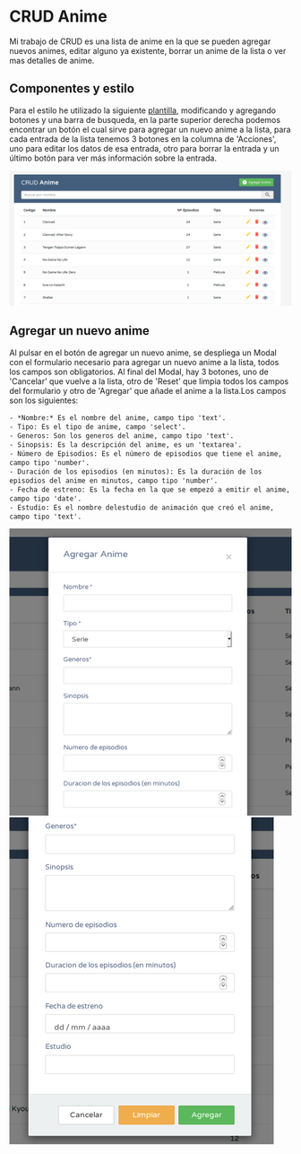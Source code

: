 # CRUD Anime

Mi trabajo de CRUD es una lista de anime en la que se pueden agregar nuevos animes, editar alguno ya existente, borrar un anime de la lista o ver mas detalles de anime.

## Componentes y estilo

Para el estilo he utilizado la siguiente [plantilla](https://www.tutorialrepublic.com/snippets/preview.php?topic=bootstrap&file=crud-data-table-for-database-with-modal-form), modificando y agregando botones y una barra de busqueda, en la parte superior derecha podemos encontrar un botón el cual sirve para agregar un nuevo anime a la lista, para cada entrada de la lista tenemos 3 botones en la columna de 'Acciones', uno para editar los datos de esa entrada, otro para borrar la entrada y un último botón para ver más información sobre la entrada.

<img src="capturas-CRUD/01-Pagina Principal.png">

## Agregar un nuevo anime

Al pulsar en el botón de agregar un nuevo anime, se despliega un Modal con el formulario necesario para agregar un nuevo anime a la lista, todos los campos son obligatorios. Al final del Modal, hay 3 botones, uno de 'Cancelar' que vuelve a la lista, otro de 'Reset' que limpia todos los campos del formulario y otro de 'Agregar' que añade el anime a la lista.Los campos son los siguientes:

    - *Nombre:* Es el nombre del anime, campo tipo 'text'.
    - Tipo: Es el tipo de anime, campo 'select'.
    - Generos: Son los generos del anime, campo tipo 'text'.
    - Sinopsis: Es la descripción del anime, es un 'textarea'.
    - Número de Episodios: Es el número de episodios que tiene el anime, campo tipo 'number'.
    - Duración de los episodios (en minutos): Es la duración de los episodios del anime en minutos, campo tipo 'number'.
    - Fecha de estreno: Es la fecha en la que se empezó a emitir el anime, campo tipo 'date'.
    - Estudio: Es el nombre delestudio de animación que creó el anime, campo tipo 'text'.

<img src="capturas-CRUD/02-1-Modal agregar anime.png">
<img src="capturas-CRUD/02-2-Botones modal agregar anime.png">
